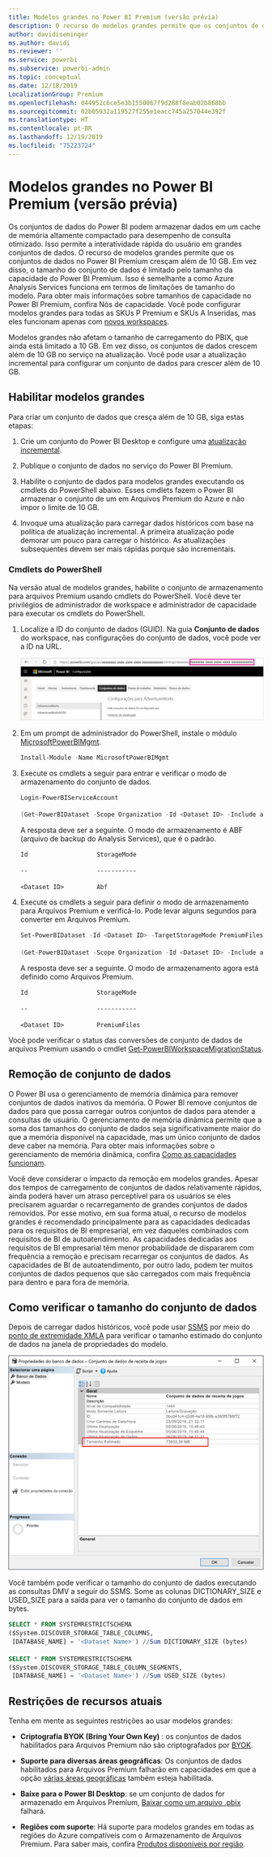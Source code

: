 ```yaml
---
title: Modelos grandes no Power BI Premium (versão prévia)
description: O recurso de modelos grandes permite que os conjuntos de dados no Power BI Premium cresçam além de 10 GB.
author: davidiseminger
ms.author: davidi
ms.reviewer: ''
ms.service: powerbi
ms.subservice: powerbi-admin
ms.topic: conceptual
ms.date: 12/18/2019
LocalizationGroup: Premium
ms.openlocfilehash: 044952c6ce5e3b1550067f9d288f8eab02b868bb
ms.sourcegitcommit: 02b05932a119527f255e1eacc745a257044e392f
ms.translationtype: HT
ms.contentlocale: pt-BR
ms.lasthandoff: 12/19/2019
ms.locfileid: "75223724"
---
```

# <a name="large-models-in-power-bi-premium-preview"></a>Modelos grandes no Power BI Premium (versão prévia)

Os conjuntos de dados do Power BI podem armazenar dados em um cache de memória altamente compactado para desempenho de consulta otimizado. Isso permite a interatividade rápida do usuário em grandes conjuntos de dados. O recurso de modelos grandes permite que os conjuntos de dados no Power BI Premium cresçam além de 10 GB. Em vez disso, o tamanho do conjunto de dados é limitado pelo tamanho da capacidade do Power BI Premium. Isso é semelhante a como Azure Analysis Services funciona em termos de limitações de tamanho do modelo. Para obter mais informações sobre tamanhos de capacidade no Power BI Premium, confira Nós de capacidade. Você pode configurar modelos grandes para todas as SKUs P Premium e SKUs A Inseridas, mas eles funcionam apenas com [novos workspaces](service-create-the-new-workspaces.md).

Modelos grandes não afetam o tamanho de carregamento do PBIX, que ainda está limitado a 10 GB. Em vez disso, os conjuntos de dados crescem além de 10 GB no serviço na atualização. Você pode usar a atualização incremental para configurar um conjunto de dados para crescer além de 10 GB.

## <a name="enable-large-models"></a>Habilitar modelos grandes

Para criar um conjunto de dados que cresça além de 10 GB, siga estas etapas:

1. Crie um conjunto do Power BI Desktop e configure uma [atualização incremental](service-premium-incremental-refresh.md).

1. Publique o conjunto de dados no serviço do Power BI Premium.

1. Habilite o conjunto de dados para modelos grandes executando os cmdlets do PowerShell abaixo. Esses cmdlets fazem o Power BI armazenar o conjunto de um em Arquivos Premium do Azure e não impor o limite de 10 GB.

1. Invoque uma atualização para carregar dados históricos com base na política de atualização incremental. A primeira atualização pode demorar um pouco para carregar o histórico. As atualizações subsequentes devem ser mais rápidas porque são incrementais.

### <a name="powershell-cmdlets"></a>Cmdlets do PowerShell

Na versão atual de modelos grandes, habilite o conjunto de armazenamento para arquivos Premium usando cmdlets do PowerShell. Você deve ter privilégios de administrador de workspace e administrador de capacidade para executar os cmdlets do PowerShell.

1. Localize a ID do conjunto de dados (GUID). Na guia **Conjunto de dados** do workspace, nas configurações do conjunto de dados, você pode ver a ID na URL.

    ![GUID do conjunto de dados](media/service-premium-large-models/dataset-guid.png)

1. Em um prompt de administrador do PowerShell, instale o módulo [MicrosoftPowerBIMgmt](/powershell/module/microsoftpowerbimgmt.data/).

    ```powershell
    Install-Module -Name MicrosoftPowerBIMgmt
    ```

1. Execute os cmdlets a seguir para entrar e verificar o modo de armazenamento do conjunto de dados.

    ```powershell
    Login-PowerBIServiceAccount

    (Get-PowerBIDataset -Scope Organization -Id <Dataset ID> -Include actualStorage).ActualStorage
    ```

    A resposta deve ser a seguinte. O modo de armazenamento é ABF (arquivo de backup do Analysis Services), que é o padrão.

    ```
    Id                   StorageMode

    --                   -----------

    <Dataset ID>         Abf
    ```

1. Execute os cmdlets a seguir para definir o modo de armazenamento para Arquivos Premium e verificá-lo. Pode levar alguns segundos para converter em Arquivos Premium.

    ```powershell
    Set-PowerBIDataset -Id <Dataset ID> -TargetStorageMode PremiumFiles

    (Get-PowerBIDataset -Scope Organization -Id <Dataset ID> -Include actualStorage).ActualStorage
    ```

    A resposta deve ser a seguinte. O modo de armazenamento agora está definido como Arquivos Premium.

    ```
    Id                   StorageMode
    
    --                   -----------
    
    <Dataset ID>         PremiumFiles
    ```

Você pode verificar o status das conversões de conjunto de dados de arquivos Premium usando o cmdlet [Get-PowerBIWorkspaceMigrationStatus](/powershell/module/microsoftpowerbimgmt.workspaces/get-powerbiworkspacemigrationstatus).

## <a name="dataset-eviction"></a>Remoção de conjunto de dados

O Power BI usa o gerenciamento de memória dinâmica para remover conjuntos de dados inativos da memória. O Power BI remove conjuntos de dados para que possa carregar outros conjuntos de dados para atender a consultas de usuário. O gerenciamento de memória dinâmica permite que a soma dos tamanhos do conjunto de dados seja significativamente maior do que a memória disponível na capacidade, mas um único conjunto de dados deve caber na memória. Para obter mais informações sobre o gerenciamento de memória dinâmica, confira [Como as capacidades funcionam](service-premium-what-is.md#how-capacities-function).

Você deve considerar o impacto da remoção em modelos grandes. Apesar dos tempos de carregamento de conjuntos de dados relativamente rápidos, ainda poderá haver um atraso perceptível para os usuários se eles precisarem aguardar o recarregamento de grandes conjuntos de dados removidos. Por esse motivo, em sua forma atual, o recurso de modelos grandes é recomendado principalmente para as capacidades dedicadas para os requisitos de BI empresarial, em vez daqueles combinados com requisitos de BI de autoatendimento. As capacidades dedicadas aos requisitos de BI empresarial têm menor probabilidade de dispararem com frequência a remoção e precisam recarregar os conjuntos de dados. As capacidades de BI de autoatendimento, por outro lado, podem ter muitos conjuntos de dados pequenos que são carregados com mais frequência para dentro e para fora de memória.

## <a name="checking-dataset-size"></a>Como verificar o tamanho do conjunto de dados

Depois de carregar dados históricos, você pode usar [SSMS](https://docs.microsoft.com/sql/ssms/download-sql-server-management-studio-ssms) por meio do [ponto de extremidade XMLA](service-premium-connect-tools.md) para verificar o tamanho estimado do conjunto de dados na janela de propriedades do modelo.

![Tamanho estimado do conjunto de dados](media/service-premium-large-models/estimated-dataset-size.png)

Você também pode verificar o tamanho do conjunto de dados executando as consultas DMV a seguir do SSMS. Some as colunas DICTIONARY\_SIZE e USED\_SIZE para a saída para ver o tamanho do conjunto de dados em bytes.

```sql
SELECT * FROM SYSTEMRESTRICTSCHEMA
($System.DISCOVER_STORAGE_TABLE_COLUMNS,
 [DATABASE_NAME] = '<Dataset Name>') //Sum DICTIONARY_SIZE (bytes)

SELECT * FROM SYSTEMRESTRICTSCHEMA
($System.DISCOVER_STORAGE_TABLE_COLUMN_SEGMENTS,
 [DATABASE_NAME] = '<Dataset Name>') //Sum USED_SIZE (bytes)
```

## <a name="current-feature-restrictions"></a>Restrições de recursos atuais

Tenha em mente as seguintes restrições ao usar modelos grandes:

- **Criptografia BYOK (Bring Your Own Key)** : os conjuntos de dados habilitados para Arquivos Premium não são criptografados por [BYOK](service-encryption-byok.md).
- **Suporte para diversas áreas geográficas**: Os conjuntos de dados habilitados para Arquivos Premium falharão em capacidades em que a opção [várias áreas geográficas](service-admin-premium-multi-geo.md) também esteja habilitada.

- **Baixe para o Power BI Desktop**: se um conjunto de dados for armazenado em Arquivos Premium, [Baixar como um arquivo .pbix](service-export-to-pbix.md) falhará.
- **Regiões com suporte**: Há suporte para modelos grandes em todas as regiões do Azure compatíveis com o Armazenamento de Arquivos Premium. Para saber mais, confira [Produtos disponíveis por região](https://azure.microsoft.com/global-infrastructure/services/?products=storage).
